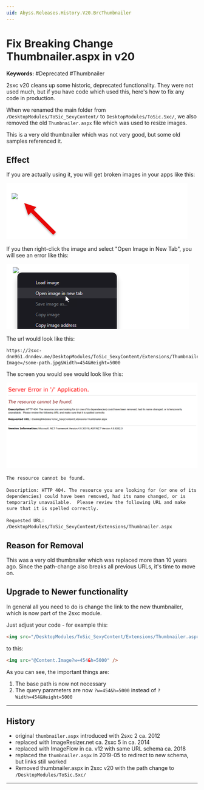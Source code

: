 ```yaml
---
uid: Abyss.Releases.History.V20.BrcThumbnailer
---
```


# Fix Breaking Change Thumbnailer.aspx in v20

**Keywords:** #Deprecated #Thumbnailer

2sxc v20 cleans up some historic, deprecated functionality.
They were not used much, but if you have code which used this, here's how to fix any code in production.

When we renamed the main folder from `/DesktopModules/ToSic_SexyContent/` to `DesktopModules/ToSic.Sxc/`,
we also removed the old `Thumbnailer.aspx` file which was used to resize images.

This is a very old thumbnailer which was not very good, but some old samples referenced it.

## Effect

If you are actually using it, you will get broken images in your apps like this:

<img src="./assets/thumbnailer-not-working.webp" />

If you then right-click the image and select "Open Image in New Tab", you will see an error like this:


<img src="./assets/open-img-in-tab.webp" />

The url would look like this:

```text
https://2sxc-dnn961.dnndev.me/DesktopModules/ToSic_SexyContent/Extensions/Thumbnailer.aspx?Image=/some-path.jpg&Width=454&Height=5000
```

The screen you would see would look like this:

<img src="./assets/thumbnailer-404.webp" class="full-width" />

```text
The resource cannot be found.

Description: HTTP 404. The resource you are looking for (or one of its dependencies) could have been removed, had its name changed, or is temporarily unavailable.  Please review the following URL and make sure that it is spelled correctly.

Requested URL: /DesktopModules/ToSic_SexyContent/Extensions/Thumbnailer.aspx

```

## Reason for Removal

This was a very old thumbnailer which was replaced more than 10 years ago.
Since the path-change also breaks all previous URLs, it's time to move on.

## Upgrade to Newer functionality

In general all you need to do is change the link to the new thumbnailer, which is now part of the 2sxc module.

Just adjust your code - for example this:

```html
<img src="/DesktopModules/ToSic_SexyContent/Extensions/Thumbnailer.aspx?Image=@Content.Image&Width=454&Height=5000" />   
```

to this:

```html
<img src="@Content.Image?w=454&h=5000" />
```

As you can see, the important things are:

1. The base path is now not necessary
1. The query parameters are now `?w=454&h=5000` instead of `?Width=454&Height=5000`

---

## History

* original `thumbnailer.aspx` introduced with 2sxc 2 ca. 2012
* replaced with ImageResizer.net ca. 2sxc 5 in ca. 2014
* replaced with ImageFlow in ca. v12 with same URL schema ca. 2018
* replaced the `thumbnailer.aspx` in 2019-05 to redirect to new schema, but links still worked
* Removed thumbnailer.aspx in 2sxc v20 with the path change to `/DesktopModules/ToSic.Sxc/`

---

<!-- Shortlink to here: <https://go.2sxc.org/brc-20-thumbnailer> -->
